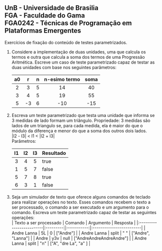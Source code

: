 UnB - Universidade de Brasilia  
FGA - Faculdade do Gama  
FGA0242 - Técnicas de Programação em Plataformas Emergentes  
---

Exercícios de fixação do conteúdo de testes parametrizados.

1. Considere a implementação de duas unidades, uma que calcula os termos 
   e outra que calcula a soma dos termos de uma Progressão Aritmética. 
   Escreve um caso de teste parametrizado capaz de testar as duas unidades
   com base nos seguintes parâmetros:
   
   |  a0  |  r  |  n  |  n-esimo termo  |  soma  |
   |:----:|:---:|:---:|:---------------:|:------:|
   |   2  |  3  |  5  |        14       |    40  |
   |   3  |  4  |  5  |        19       |    55  |
   |   5  | -3  |  6  |       -10       |   -15  |
   
   
2. Escreva um teste parametrizado que testa uma unidade que informa se 
   3 medidas de lado formam um triângulo. Propriedade: 3 medidas são lados
   de um triangulo se, para cada medida, ela é maior do que o módulo da 
   diferença e menor do que a soma dos outros dois lados.  
   |l2 - l3| < l1 < |l2 + l3|   
   Parâmetros:
   
   |  l1  |  l2  |  l3  |  Resultado  |
   |:----:|:----:|:----:|:------------|
   |   3  |   4  |   5  |    true     |
   |   1  |   5  |   7  |   false     |
   |   5  |   7  |   8  |    true     |
   |   6  |   3  |   1  |   false     |
   
   
3. Seja um simulador de texto que oferece alguns comandos de teclado para
   realizar operações no texto. Esses comandos recebem o texto a ser processado, 
   o comando a ser executado e um argumento para o comando. Escreva um teste 
   parametrizado capaz de testar as seguintes operações:  
   |  Texto a ser processado  |  Comando  |  Argumento  |  Resposta                |
   |:-------------------------|:---------:|:-----------:|:-------------------------|
   |  Andre Lanna             |    5L     |      0      | ["Andre"]                |
   |  Andre Lanna             |   split   |     " "     | ["Andre", "Lanna"]       |
   |  Andre                   |   y3v     |    null     | ["AndreAndreAndreAndre"] |
   |  Andre Lanna             |   split   |     "n"     | ["A", "dre La", "a" ]    |
